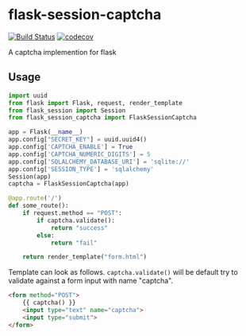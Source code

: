 # flask-session-captcha
[![Build Status](https://travis-ci.org/Tethik/another-flask-captcha.svg?branch=master)](https://travis-ci.org/Tethik/another-flask-captcha)
[![codecov](https://codecov.io/gh/Tethik/another-flask-captcha/branch/master/graph/badge.svg)](https://codecov.io/gh/Tethik/another-flask-captcha)

A captcha implemention for flask

## Usage
```python
import uuid
from flask import Flask, request, render_template
from flask_session import Session
from flask_session_captcha import FlaskSessionCaptcha

app = Flask(__name__)
app.config["SECRET_KEY"] = uuid.uuid4()
app.config['CAPTCHA_ENABLE'] = True
app.config['CAPTCHA_NUMERIC_DIGITS'] = 5
app.config['SQLALCHEMY_DATABASE_URI'] = 'sqlite://'
app.config['SESSION_TYPE'] = 'sqlalchemy'
Session(app)
captcha = FlaskSessionCaptcha(app)

@app.route('/')
def some_route():    
    if request.method == "POST":
        if captcha.validate():
            return "success"
        else:
            return "fail"

    return render_template("form.html")
```

Template can look as follows. `captcha.validate()` will be default try to validate against a form input with name "captcha".

```html
<form method="POST">
    {{ captcha() }}
    <input type="text" name="captcha">
    <input type="submit">
</form>
```
